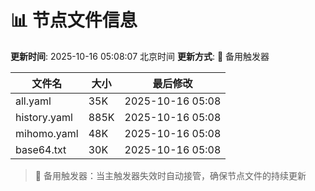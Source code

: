 # 📊 节点文件信息

**更新时间**: 2025-10-16 05:08:07 北京时间
**更新方式**: 🔄 备用触发器

| 文件名 | 大小 | 最后修改 |
|--------|------|----------|
| all.yaml | 35K | 2025-10-16 05:08 |
| history.yaml | 885K | 2025-10-16 05:08 |
| mihomo.yaml | 48K | 2025-10-16 05:08 |
| base64.txt | 30K | 2025-10-16 05:08 |

> 🔄 备用触发器：当主触发器失效时自动接管，确保节点文件的持续更新
